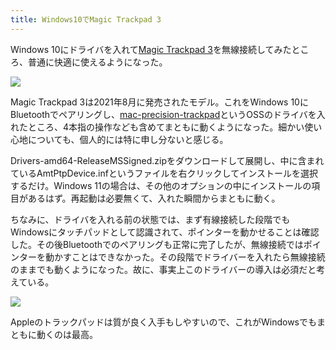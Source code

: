 ```yaml
---
title: Windows10でMagic Trackpad 3
---
```

Windows 10にドライバを入れて[Magic Trackpad 3](https://www.amazon.co.jp/dp/B09BTT6FJ9)を無線接続してみたところ、普通に快適に使えるようになった。

![](https://lh4.googleusercontent.com/E2_ngAwkg7nr5Lu8T-nEJTsP_EvbQ1q5c5fK8fhSNq3INMuEzAiVHvWnVIicdbtArZQYa_08QEK7U7q4fPXNg16w1alOclZI8PkZ2kA18lp-Tc-0nPIjw1o26DNRXsx4gC9reqqoL_AT834LQky_6DCUYl9QPj7DJZGNDqaRurjqu9nksxqEZa2zp7sZiQ)

Magic Trackpad 3は2021年8月に発売されたモデル。これをWindows 10にBluetoothでペアリングし、[mac-precision-trackpad](https://github.com/imbushuo/mac-precision-touchpad)というOSSのドライバを入れたところ、4本指の操作なども含めてまともに動くようになった。細かい使い心地についても、個人的には特に申し分ないと感じる。

Drivers-amd64-ReleaseMSSigned.zipをダウンロードして展開し、中に含まれているAmtPtpDevice.infというファイルを右クリックしてインストールを選択するだけ。Windows 11の場合は、その他のオプションの中にインストールの項目があるはず。再起動は必要無くて、入れた瞬間からまともに動く。

ちなみに、ドライバを入れる前の状態では、まず有線接続した段階でもWindowsにタッチパッドとして認識されて、ポインターを動かせることは確認した。その後Bluetoothでのペアリングも正常に完了したが、無線接続ではポインターを動かすことはできなかった。その段階でドライバーを入れたら無線接続のままでも動くようになった。故に、事実上このドライバーの導入は必須だと考えている。

![](https://lh3.googleusercontent.com/BM7Frt7S2q2RgNnWJ1ao09DLZX8YZAo2jMLAq_TCz_IiA8fYOn5GUgoz9n8vom632Rn9jtk6anp-jvgPulHmhwxhVRC-O5Vz6vDA9IZtev_vumAEAvXl2MnrlVHUcSlz9EKXlA4t82RfNZnFKcpLl58gRYR4kM4HfXy8kt5flNHCjZn7549cfVHBPCSaLw)

Appleのトラックパッドは質が良く入手もしやすいので、これがWindowsでもまともに動くのは最高。
